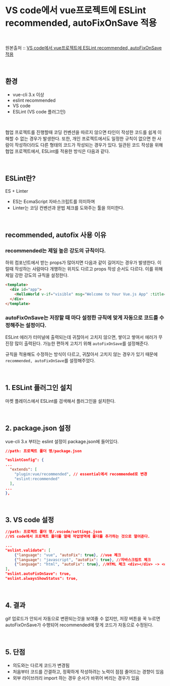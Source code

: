 # VS code에서 vue프로젝트에 ESLint recommended, autoFixOnSave 적용

<br/>

원본출처 :: [VS code에서 vue프로젝트에 ESLint recommended, autoFixOnSave 적용](https://velog.io/@skyepodium/VS-code%EC%97%90%EC%84%9C-vue%ED%94%84%EB%A1%9C%EC%A0%9D%ED%8A%B8-eslint-%EC%A0%81%EC%9A%A9-7xjr4r2on5)

<br/>

## 환경

- vue-cli 3.x 이상
- eslint recommended
- VS code
- ESLint (VS code 플러그인)

<br/>

협업 프로젝트를 진행할때 코딩 컨벤션을 따르지 않으면 타인이 작성한 코드를 쉽게 이해할 수 없는 경우가 발생한다. 
또한, 개인 프로젝트에서도 일정한 규칙이 없으면 한 사람이 작성하더라도 다른 형태의 코드가 작성되는 경우가 있다. 
일관된 코드 작성을 위해 협업 프로젝트에서, ESLint를 적용한 방식은 다음과 같다.

<br/>

## ESLint란?

ES + Linter

- ES는 EcmaScript 자바스크립트를 의미하며
- Linter는 코딩 컨벤션과 문법 체크를 도와주는 툴을 의미한다.

<br/>

## recommended, autofix 사용 이유

### recommended는 제일 높은 강도의 규칙이다.

하위 컴포넌트에서 받는 props가 많아지면 다음과 같이 길어지는 경우가 발생한다. 
이럴때 작성하는 사람마다 개행하는 위치도 다르고 props 작성 순서도 다르다. 
이를 위해 제일 강한 강도의 규칙을 설정한다.

```html
<template>
  <div id="app">
    <HelloWorld v-if="visible" msg="Welcome to Your Vue.js App" :title="info.title" :date="info.date"/>
  </div>
</template>
```

### autoFixOnSave는 저장할 때 마다 설정한 규칙에 맞게 자동으로 코드를 수정해주는 설정이다.

ESLint 에러가 터미널에 출력되는데 귀찮아서 고치지 않으면, 쌓이고 쌓여서 에러가 무진장 많이 출력된다. 
가능한 편하게 고치기 위해 `autoFixOnSave`를 설정해준다.

규칙을 적용해도 수정하는 방식이 다르고, 귀찮아서 고치지 않는 경우가 있기 때문에 `recommended, autoFixOnSave`를 설정해주었다.

<br/>

## 1. ESLint 플러그인 설치

마켓 플레이스에서 ESLint를 검색해서 플러그인을 설치한다.

<br/>

## 2. package.json 설정

vue-cli 3.x 부터는 eslint 설정이 package.json에 들어있다.

```json
//path: 프로젝트 폴더 명/package.json

"eslintConfig": {
...
  "extends": [
    "plugin:vue/recommended", // essential에서 recommended로 변경
    "eslint:recommended"
  ],
...
},
```

<br/>

## 3. VS code 설정
```json
//path: 프로젝트 폴더 명/.vscode/settings.json
//VS code에서 프로젝트 폴더를 열때 작업영역에 폴더를 추가하는 것으로 열어준다.

...
"eslint.validate": [
    {"language": "vue", "autoFix": true}, //vue 체크
    {"language": "javascript", "autoFix": true}, //자바스크립트 체크
    {"language": "html", "autoFix": true}, //HTML 체크 <div></div> -> <div />
],
"eslint.autoFixOnSave": true,
"eslint.alwaysShowStatus": true,
```

<br/>

## 4. 결과

gif 업로드가 안되서 자동으로 변환되는것을 보여줄 수 없지만, 저장 버튼을 꾹 누르면 autoFixOnSave가 수행되어 
recommended에 맞게 코드가 자동으로 수정된다.

<br/>

## 5. 단점

- 의도와는 다르게 코드가 변경됨
- 처음부터 코드를 간결하고, 정확하게 작성하려는 노력이 점점 줄어드는 경향이 있음
- 외부 라이브러리 import 하는 경우 순서가 바뀌어 버리는 경우가 있음
